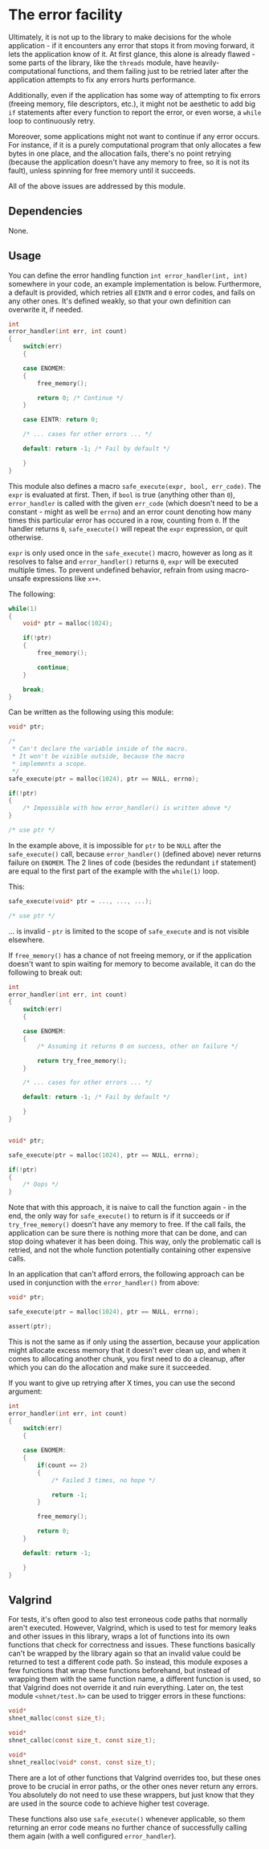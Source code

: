 # The error facility

Ultimately, it is not up to the library to make decisions for the whole
application - if it encounters any error that stops it from moving forward,
it lets the application know of it. At first glance, this alone is already
flawed - some parts of the library, like the `threads` module, have
heavily-computational functions, and them failing just to be retried later
after the application attempts to fix any errors hurts performance.

Additionally, even if the application has some way of attempting to fix errors
(freeing memory, file descriptors, etc.), it might not be aesthetic to add big
`if` statements after every function to report the error, or even worse,
a `while` loop to continuously retry.

Moreover, some applications might not want to continue if any error occurs. For
instance, if it is a purely computational program that only allocates a few
bytes in one place, and the allocation fails, there's no point retrying (because
the application doesn't have any memory to free, so it is not its fault), unless
spinning for free memory until it succeeds.

All of the above issues are addressed by this module.

## Dependencies

None.

## Usage

You can define the error handling function `int error_handler(int, int)`
somewhere in your code, an example implementation is below. Furthermore,
a default is provided, which retries all `EINTR` and `0` error codes, and
fails on any other ones. It's defined weakly, so that your own definition
can overwrite it, if needed.

```c
int
error_handler(int err, int count)
{
	switch(err)
	{

	case ENOMEM:
	{
		free_memory();

		return 0; /* Continue */
	}

	case EINTR: return 0;

	/* ... cases for other errors ... */

	default: return -1; /* Fail by default */

	}
}
```

This module also defines a macro `safe_execute(expr, bool, err_code)`. The
`expr` is evaluated at first. Then, if `bool` is true (anything other than `0`),
`error_handler` is called with the given `err_code` (which doesn't need to be a
constant - might as well be `errno`) and an error count denoting how many times
this particular error has occured in a row, counting from `0`. If the handler
returns `0`, `safe_execute()` will repeat the `expr` expression, or quit
otherwise.

`expr` is only used once in the `safe_execute()` macro, however as long as it
resolves to false and `error_handler()` returns `0`, `expr` will be executed
multiple times. To prevent undefined behavior, refrain from using macro-unsafe
expressions like `x++`.

The following:

```c
while(1)
{
	void* ptr = malloc(1024);

	if(!ptr)
	{
		free_memory();

		continue;
	}

	break;
}
```

Can be written as the following using this module:

```c
void* ptr;

/*
 * Can't declare the variable inside of the macro.
 * It won't be visible outside, because the macro
 * implements a scope.
 */
safe_execute(ptr = malloc(1024), ptr == NULL, errno);

if(!ptr)
{
	/* Impossible with how error_handler() is written above */
}

/* use ptr */
```

In the example above, it is impossible for `ptr` to be `NULL` after the
`safe_execute()` call, because `error_handler()` (defined above) never returns
failure on `ENOMEM`. The 2 lines of code (besides the redundant `if` statement)
are equal to the first part of the example with the `while(1)` loop.

This:

```c
safe_execute(void* ptr = ..., ..., ...);

/* use ptr */
```

... is invalid - `ptr` is limited to the scope of
`safe_execute` and is not visible elsewhere.

If `free_memory()` has a chance of not freeing memory, or if
the application doesn't want to spin waiting for memory to
become available, it can do the following to break out:

```c
int
error_handler(int err, int count)
{
	switch(err)
	{

	case ENOMEM:
	{
		/* Assuming it returns 0 on success, other on failure */

		return try_free_memory();
	}

	/* ... cases for other errors ... */

	default: return -1; /* Fail by default */

	}
}


void* ptr;

safe_execute(ptr = malloc(1024), ptr == NULL, errno);

if(!ptr)
{
	/* Oops */
}
```

Note that with this approach, it is naive to call the function again - in the
end, the only way for `safe_execute()` to return is if it succeeds or if
`try_free_memory()` doesn't have any memory to free. If the call fails, the
application can be sure there is nothing more that can be done, and can stop
doing whatever it has been doing. This way, only the problematic call is
retried, and not the whole function potentially containing other expensive
calls.

In an application that can't afford errors, the following approach
can be used in conjunction with the `error_handler()` from above:

```c
void* ptr;

safe_execute(ptr = malloc(1024), ptr == NULL, errno);

assert(ptr);
```

This is not the same as if only using the assertion, because your application
might allocate excess memory that it doesn't ever clean up, and when it comes
to allocating another chunk, you first need to do a cleanup, after which you
can do the allocation and make sure it succeeded.

If you want to give up retrying after X times, you can use the second argument:

```c
int
error_handler(int err, int count)
{
	switch(err)
	{

	case ENOMEM:
	{
		if(count == 2)
		{
			/* Failed 3 times, no hope */

			return -1;
		}

		free_memory();

		return 0;
	}

	default: return -1;

	}
}
```

## Valgrind

For tests, it's often good to also test erroneous code paths that normally
aren't executed. However, Valgrind, which is used to test for memory leaks and
other issues in this library, wraps a lot of functions into its own functions
that check for correctness and issues. These functions basically can't be
wrapped by the library again so that an invalid value could be returned to test
a different code path. So instead, this module exposes a few functions that wrap
these functions beforehand, but instead of wrapping them with the same function
name, a different function is used, so that Valgrind does not override it and
ruin everything. Later on, the test module `<shnet/test.h>` can be used to
trigger errors in these functions:

```c
void*
shnet_malloc(const size_t);

void*
shnet_calloc(const size_t, const size_t);

void*
shnet_realloc(void* const, const size_t);
```

There are a lot of other functions that Valgrind overrides too, but these ones
prove to be crucial in error paths, or the other ones never return any errors.
You absolutely do not need to use these wrappers, but just know that they are
used in the source code to achieve higher test coverage.

These functions also use `safe_execute()` whenever applicable, so them returning
an error code means no further chance of successfully calling them again (with a
well configured `error_handler`).

